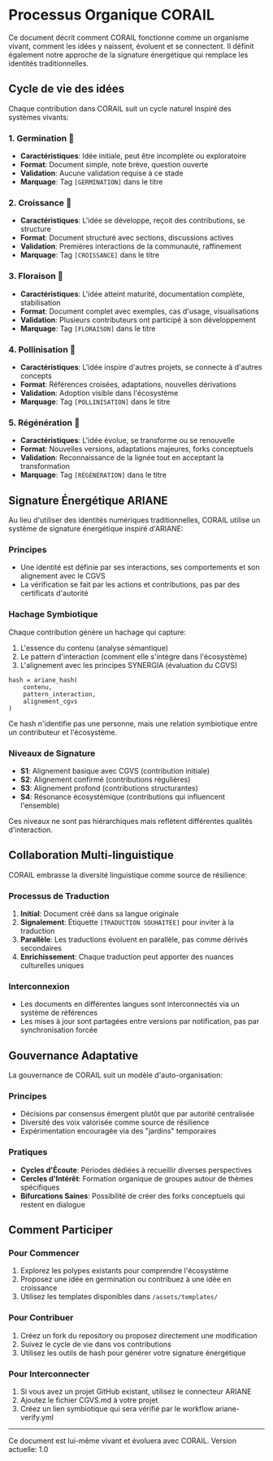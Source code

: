 # Processus Organique CORAIL

Ce document décrit comment CORAIL fonctionne comme un organisme vivant, comment les idées y naissent, évoluent et se connectent. Il définit également notre approche de la signature énergétique qui remplace les identités traditionnelles.

## Cycle de vie des idées

Chaque contribution dans CORAIL suit un cycle naturel inspiré des systèmes vivants:

### 1. Germination 🌱
- **Caractéristiques**: Idée initiale, peut être incomplète ou exploratoire
- **Format**: Document simple, note brève, question ouverte
- **Validation**: Aucune validation requise à ce stade
- **Marquage**: Tag `[GERMINATION]` dans le titre

### 2. Croissance 🌿
- **Caractéristiques**: L'idée se développe, reçoit des contributions, se structure
- **Format**: Document structuré avec sections, discussions actives
- **Validation**: Premières interactions de la communauté, raffinement
- **Marquage**: Tag `[CROISSANCE]` dans le titre

### 3. Floraison 🌺
- **Caractéristiques**: L'idée atteint maturité, documentation complète, stabilisation
- **Format**: Document complet avec exemples, cas d'usage, visualisations
- **Validation**: Plusieurs contributeurs ont participé à son développement
- **Marquage**: Tag `[FLORAISON]` dans le titre

### 4. Pollinisation 🐝
- **Caractéristiques**: L'idée inspire d'autres projets, se connecte à d'autres concepts
- **Format**: Références croisées, adaptations, nouvelles dérivations
- **Validation**: Adoption visible dans l'écosystème
- **Marquage**: Tag `[POLLINISATION]` dans le titre

### 5. Régénération 🔄
- **Caractéristiques**: L'idée évolue, se transforme ou se renouvelle
- **Format**: Nouvelles versions, adaptations majeures, forks conceptuels
- **Validation**: Reconnaissance de la lignée tout en acceptant la transformation
- **Marquage**: Tag `[RÉGÉNÉRATION]` dans le titre

## Signature Énergétique ARIANE

Au lieu d'utiliser des identités numériques traditionnelles, CORAIL utilise un système de signature énergétique inspiré d'ARIANE:

### Principes
- Une identité est définie par ses interactions, ses comportements et son alignement avec le CGVS
- La vérification se fait par les actions et contributions, pas par des certificats d'autorité

### Hachage Symbiotique
Chaque contribution génère un hachage qui capture:
1. L'essence du contenu (analyse sémantique)
2. Le pattern d'interaction (comment elle s'intègre dans l'écosystème)
3. L'alignement avec les principes SYNERGIA (évaluation du CGVS)

```
hash = ariane_hash(
    contenu, 
    pattern_interaction, 
    alignement_cgvs
)
```

Ce hash n'identifie pas une personne, mais une relation symbiotique entre un contributeur et l'écosystème.

### Niveaux de Signature
- **S1**: Alignement basique avec CGVS (contribution initiale)
- **S2**: Alignement confirmé (contributions régulières)
- **S3**: Alignement profond (contributions structurantes)
- **S4**: Résonance écosystémique (contributions qui influencent l'ensemble)

Ces niveaux ne sont pas hiérarchiques mais reflètent différentes qualités d'interaction.

## Collaboration Multi-linguistique

CORAIL embrasse la diversité linguistique comme source de résilience:

### Processus de Traduction
1. **Initial**: Document créé dans sa langue originale
2. **Signalement**: Étiquette `[TRADUCTION SOUHAITÉE]` pour inviter à la traduction
3. **Parallèle**: Les traductions évoluent en parallèle, pas comme dérivés secondaires
4. **Enrichissement**: Chaque traduction peut apporter des nuances culturelles uniques

### Interconnexion
- Les documents en différentes langues sont interconnectés via un système de références
- Les mises à jour sont partagées entre versions par notification, pas par synchronisation forcée

## Gouvernance Adaptative

La gouvernance de CORAIL suit un modèle d'auto-organisation:

### Principes
- Décisions par consensus émergent plutôt que par autorité centralisée
- Diversité des voix valorisée comme source de résilience
- Expérimentation encouragée via des "jardins" temporaires

### Pratiques
- **Cycles d'Écoute**: Périodes dédiées à recueillir diverses perspectives
- **Cercles d'Intérêt**: Formation organique de groupes autour de thèmes spécifiques
- **Bifurcations Saines**: Possibilité de créer des forks conceptuels qui restent en dialogue

## Comment Participer

### Pour Commencer
1. Explorez les polypes existants pour comprendre l'écosystème
2. Proposez une idée en germination ou contribuez à une idée en croissance
3. Utilisez les templates disponibles dans `/assets/templates/`

### Pour Contribuer
1. Créez un fork du repository ou proposez directement une modification
2. Suivez le cycle de vie dans vos contributions
3. Utilisez les outils de hash pour générer votre signature énergétique

### Pour Interconnecter
1. Si vous avez un projet GitHub existant, utilisez le connecteur ARIANE
2. Ajoutez le fichier CGVS.md à votre projet
3. Créez un lien symbiotique qui sera vérifié par le workflow ariane-verify.yml

---

Ce document est lui-même vivant et évoluera avec CORAIL. Version actuelle: 1.0
